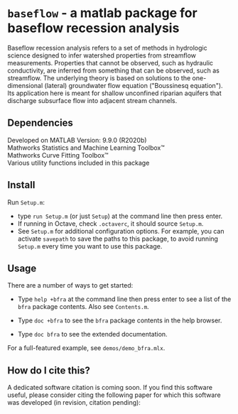 # `baseflow` - a matlab package for baseflow recession analysis

Baseflow recession analysis refers to a set of methods in hydrologic science designed to infer watershed properties from streamflow measurements. Properties that cannot be observed, such as hydraulic conductivity, are inferred from something that can be observed, such as streamflow. The underlying theory is based on solutions to the one-dimensional (lateral) groundwater flow equation ("Boussinesq equation"). Its application here is meant for shallow unconfined riparian aquifers that discharge subsurface flow into adjacent stream channels.

## Dependencies

Developed on MATLAB Version: 9.9.0 (R2020b)  
Mathworks Statistics and Machine Learning Toolbox&trade;  
Mathworks Curve Fitting Toolbox&trade;  
Various utility functions included in this package

## Install

Run `Setup.m`:

- type `run Setup.m` (or just `Setup`) at the command line then press enter.
- If running in Octave, check `.octaverc`, it should source `Setup.m`.
- See `Setup.m` for additional configuration options. For example, you can activate `savepath` to save the paths to this package, to avoid running `Setup.m` every time you want to use this package.

## Usage

There are a number of ways to get started:

- Type `help +bfra` at the command line then press enter to see a list of the `bfra` package contents. Also see `Contents.m`.

- Type `doc +bfra` to see the `bfra` package contents in the help browser.

- Type `doc bfra` to see the extended documentation.

For a full-featured example, see `demos/demo_bfra.mlx`.

<!-- ## More details

The theory makes various strong assumptions, including that the aquifer extent is much larger in the lateral direction than the vertical, and that capillarity can be ignored or parameterized by the concept of 'drainable porosity'. This reduces the three-dimensional Richard's equation to one dimension and eliminates unsaturated flow considerations. The theory has been validated with laboratory experiments and may work better than you expect. When applied to entire catchments ("watersheds"), the theory becomes an effective one, meaning the inferred properties are those that give the same solution to the Boussinesq equation that one would obtain for a single hillslope with those same properties and geometric similarity. -->

<!-- ## Please make it stop

To get started with baseflow recession analysis, clone this repo or download it from the matlab file exchange. Then open `bfra_example.mlx`. -->

## How do I cite this?

A dedicated software citation is coming soon. If you find this software useful, please consider citing the following paper for which this software was developed (in revision, citation pending):

<!-- @ARTICLE{10.3389/fninf.2018.00087,
AUTHOR={Cooper, Matthew G, Zhou, Tian, Bennett, Katrina E, Bolton, W Robert, Coon, Ethan T, Fleming, Sean W, Rowland, Joel C, and Schwenk, Jon},   
TITLE={Detecting permafrost active layer thickness change from nonlinear baseflow recession},      
JOURNAL={Water Resources Reearch},      
VOLUME={XX},      
PAGES={XX},     
YEAR={2022},      
URL={https://www.frontiersin.org/article/10.3389/fninf.2018.00087},       
DOI={10.3389/fninf.2018.00087},      
ISSN={1662-5196},   
} -->
